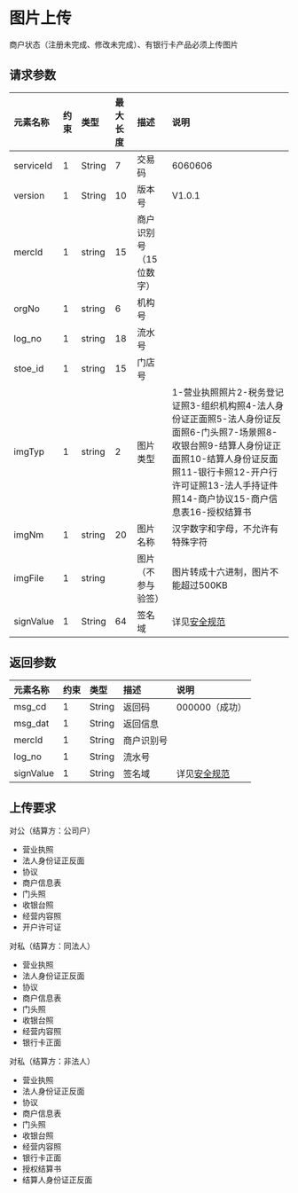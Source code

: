 # 图片上传

商户状态（注册未完成、修改未完成）、有银行卡产品必须上传图片

## 请求参数

| **元素名称** | **约束** | **类型** | **最大长度** | **描述** | **说明** |
| :--- | :--- | :--- | :--- | :--- | :--- |
| serviceId | 1 | String | 7 | 交易码 | 6060606 |
| version | 1 | String | 10 | 版本号 | V1.0.1 |
| mercId | 1 | string | 15 | 商户识别号（15位数字） |  |
| orgNo | 1 | string | 6 | 机构号 |  |
| log\_no | 1 | string | 18 | 流水号 |  |
| stoe\_id | 1 | string | 15 | 门店号 |  |
| imgTyp | 1 | string | 2 | 图片类型 | 1-营业执照照片2-税务登记证照3-组织机构照4-法人身份证正面照5-法人身份证反面照6-门头照7-场景照8-收银台照9-结算人身份证正面照10-结算人身份证反面照11-银行卡照12-开户行许可证照13-法人手持证件照14-商户协议15-商户信息表16-授权结算书 |
| imgNm | 1 | string | 20 | 图片名称 | 汉字数字和字母，不允许有特殊字符 |
| imgFile | 1 | string |  | 图片（不参与验签） | 图片转成十六进制，图片不能超过500KB |
| signValue | 1 | String | 64 | 签名域 | 详见[安全规范](/mercRegist/safety-standard.md) |

## 返回参数

| **元素名称** | **约束** | **类型** | **描述** | **说明** |
| :--- | :--- | :--- | :--- | :--- |
| msg\_cd | 1 | String | 返回码 | 000000（成功） |
| msg\_dat | 1 | String | 返回信息 |  |
| mercId | 1 | String | 商户识别号 |  |
| log\_no | 1 | String | 流水号 |  |
| signValue | 1 | String | 签名域 | 详见[安全规范](/mercRegist/safety-standard.md) |

## 上传要求

对公（结算方：公司户）

* 营业执照
* 法人身份证正反面
* 协议
* 商户信息表
* 门头照
* 收银台照
* 经营内容照
* 开户许可证

对私（结算方：同法人）

* 营业执照
* 法人身份证正反面
* 协议
* 商户信息表
* 门头照
* 收银台照
* 经营内容照
* 银行卡正面

对私（结算方：非法人）

* 营业执照
* 法人身份证正反面
* 协议
* 商户信息表
* 门头照
* 收银台照
* 经营内容照
* 银行卡正面
* 授权结算书
* 结算人身份证正反面



